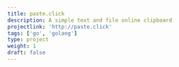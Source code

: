 ```yaml
---
title: paste.click
description: A simple text and file online clipboard
projectlink: 'http://paste.click'
tags: ['go', 'golang']
type: project
weight: 1
draft: false
---
```

